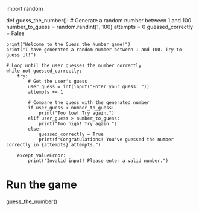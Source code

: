 import random

def guess_the_number():
    # Generate a random number between 1 and 100
    number_to_guess = random.randint(1, 100)
    attempts = 0
    guessed_correctly = False

    print("Welcome to the Guess the Number game!")
    print("I have generated a random number between 1 and 100. Try to guess it!")

    # Loop until the user guesses the number correctly
    while not guessed_correctly:
        try:
            # Get the user's guess
            user_guess = int(input("Enter your guess: "))
            attempts += 1

            # Compare the guess with the generated number
            if user_guess < number_to_guess:
                print("Too low! Try again.")
            elif user_guess > number_to_guess:
                print("Too high! Try again.")
            else:
                guessed_correctly = True
                print(f"Congratulations! You've guessed the number correctly in {attempts} attempts.")

        except ValueError:
            print("Invalid input! Please enter a valid number.")

# Run the game
guess_the_number()

